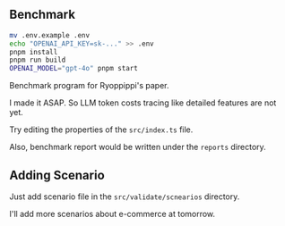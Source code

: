 ## Benchmark
```bash
mv .env.example .env
echo "OPENAI_API_KEY=sk-..." >> .env
pnpm install
pnpm run build
OPENAI_MODEL="gpt-4o" pnpm start
```

Benchmark program for Ryoppippi's paper.

I made it ASAP. So LLM token costs tracing like detailed features are not yet.

Try editing the properties of the `src/index.ts` file.

Also, benchmark report would be written under the `reports` directory.




## Adding Scenario
Just add scenario file in the `src/validate/scnearios` directory.

I'll add more scenarios about e-commerce at tomorrow.
